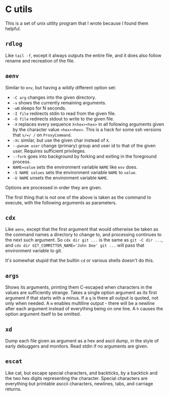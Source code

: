 # C utils

This is a set of unix utility program that I wrote because I found them helpful.

## `rdlog`

Like `tail -f`, except it always outputs the entire file, and it does also follow
rename and recreation of the file.

## `aenv`

Similar to `env`, but having a wildly different option set:

* `-C arg` changes into the given directory.
* `-v` shows the currently remaining arguments.
* `-wN` sleeps for N seconds.
* `-I file` redirects stdin to read from the given file.
* `-O file` redirects stdout to write to the given file.
* `-X` replaces every sequence `X<hex><hex>` in all following
  arguments given by the character value `<hex><hex>`. This is
  a hack for some ssh versions that `s/=/ /` on `ProxyCommand`.
* `-Xc` similar, but use the given char instead of `X`.
* `--pwnam user` change (primary) group and user id to that of
  the given user. Requires sufficient privileges.
* `--fork` goes into background by forking and exiting in the
  foreground process.
* `NAME=value` sets the environment variable `NAME` like `env` does.
* `-S NAME values` sets the environment variable `NAME` to `value`.
* `-U NAME` unsets the environment variable `NAME`.

Options are processed in order they are given.

The first thing that is not one of the above is taken as the command
to execute, with the following arguments as parameters.

## `cdx`

Like `aenv`, except that the first argument that would otherwise be
taken as the command names a directory to change to, and processing
continues to the next such argument. So `cdx dir git ...` is the
same as `git -C dir ...`, and `cdx dir GIT_COMMITTER_NAME='John Doe' git ...`
will pass that environment variable to git.

It's somewhat stupid that the builtin `cd` or various shells doesn't do this.

## `args`

Shows its arguments, printing them C-escaped when characters in the values
are sufficiently strange. Takes a single option argument as its first
argument if that starts with a minus. If a `q` is there all output is
quoted, not only when needed. A `m` enables multiline output - there
will be a newline after each argument instead of everything being on
one line. A `h` causes the option argument itself to be omitted.

## `xd`

Dump each file given as argument as a hex and ascii dump, in the style
of early debuggers and monitors. Read stdin if no arguments are given.

## `escat`

Like cat, but escape special characters, and backticks, by a backtick
and the two hex digits representing the character. Special characters
are everything but printable asccii characters, newlines, tabs, and
carriage returns.
